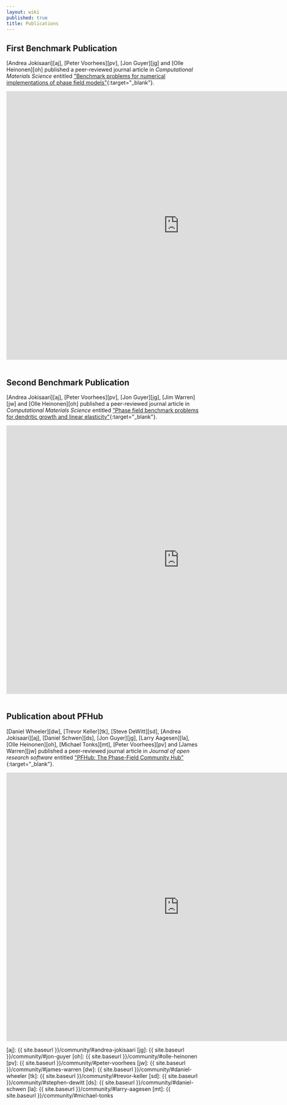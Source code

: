 ```yaml
---
layout: wiki
published: true
title: Publications
---
```


## First Benchmark Publication

[Andrea Jokisaari][aj], [Peter Voorhees][pv], [Jon Guyer][jg] and
[Olle Heinonen][oh] published a peer-reviewed journal article in
*Computational Materials Science* entitled ["Benchmark problems for
numerical implementations of phase field
models"](http://dx.doi.org/10.1016/j.commatsci.2016.09.022){:target="_blank"}.

<iframe width="900"
        height="700"
        src="https://arxiv.org/pdf/1610.00622.pdf"
        frameborder="0"
        allowfullscreen>
</iframe>

<br>
<br>

## Second Benchmark Publication

[Andrea Jokisaari][aj], [Peter Voorhees][pv], [Jon Guyer][jg], [Jim
Warren][jw] and [Olle Heinonen][oh] published a peer-reviewed journal
article in *Computational Materials Science* entitled ["Phase field
benchmark problems for dendritic growth and linear
elasticity"](https://doi.org/10.1016/j.commatsci.2018.03.015){:target="_blank"}.

<iframe width="900"
        height="700"
        src="https://arxiv.org/pdf/1910.14111.pdf"
        frameborder="0"
        allowfullscreen>
</iframe>

<br>
<br>

## Publication about PFHub

[Daniel Wheeler][dw], [Trevor Keller][tk], [Steve DeWitt][sd], [Andrea
Jokisaari][aj], [Daniel Schwen][ds], [Jon Guyer][jg], [Larry
Aagesen][la], [Olle Heinonen][oh], [Michael Tonks][mt], [Peter
Voorhees][pv] and [James Warren][jw] published a peer-reviewed journal
article in *Journal of open research software* entitled ["PFHub: The
Phase-Field Community
Hub"](https://doi.org/10.5334/jors.276){:target="_blank"}.

<iframe width="900"
        height="700"
        src="https://drive.google.com/file/d/1iJvZzaxAQjNYpDkl20Uyb33HbDKfys8x/preview"
        frameborder="0"
        allowfullscreen>
</iframe>




[aj]: {{ site.baseurl }}/community/#andrea-jokisaari
[jg]: {{ site.baseurl }}/community/#jon-guyer
[oh]: {{ site.baseurl }}/community/#olle-heinonen
[pv]: {{ site.baseurl }}/community/#peter-voorhees
[jw]: {{ site.baseurl }}/community/#james-warren
[dw]: {{ site.baseurl }}/community/#daniel-wheeler
[tk]: {{ site.baseurl }}/community/#trevor-keller
[sd]: {{ site.baseurl }}/community/#stephen-dewitt
[ds]: {{ site.baseurl }}/community/#daniel-schwen
[la]: {{ site.baseurl }}/community/#larry-aagesen
[mt]: {{ site.baseurl }}/community/#michael-tonks
